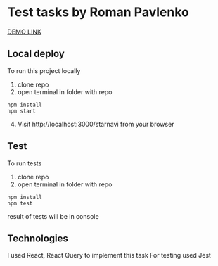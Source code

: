 # Test tasks by Roman Pavlenko

[DEMO LINK](https://EnjSadman.github.io/starnavi)

## Local deploy
To run this project locally

1. clone repo
2. open terminal in folder with repo
```
npm install
npm start 
```

4. Visit http://localhost:3000/starnavi from your browser


## Test

To run tests 

1. clone repo
2. open terminal in folder with repo
```
npm install
npm test
```

result of tests will be in console

## Technologies

I used React, React Query to implement this task
For testing used Jest

